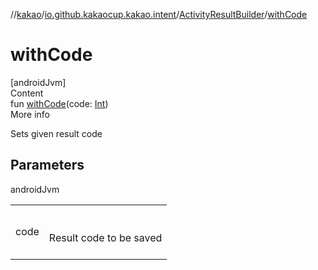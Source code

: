 //[kakao](../../../index.md)/[io.github.kakaocup.kakao.intent](../index.md)/[ActivityResultBuilder](index.md)/[withCode](with-code.md)



# withCode  
[androidJvm]  
Content  
fun [withCode](with-code.md)(code: [Int](https://kotlinlang.org/api/latest/jvm/stdlib/kotlin/-int/index.html))  
More info  


Sets given result code



## Parameters  
  
androidJvm  
  
| | |
|---|---|
| <a name="io.github.kakaocup.kakao.intent/ActivityResultBuilder/withCode/#kotlin.Int/PointingToDeclaration/"></a>code| <a name="io.github.kakaocup.kakao.intent/ActivityResultBuilder/withCode/#kotlin.Int/PointingToDeclaration/"></a><br><br>Result code to be saved<br><br>|
  
  



